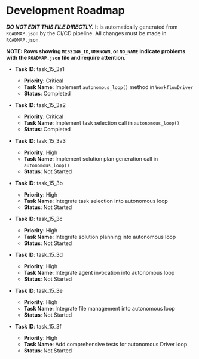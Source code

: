 # Development Roadmap

***DO NOT EDIT THIS FILE DIRECTLY.*** It is automatically generated from `ROADMAP.json` by the CI/CD pipeline. All changes must be made in `ROADMAP.json`.

**NOTE: Rows showing `MISSING_ID`, `UNKNOWN`, or `NO_NAME` indicate problems with the `ROADMAP.json` file and require attention.**

*   **Task ID**: task_15_3a1
    *   **Priority**: Critical
    *   **Task Name**: Implement `autonomous_loop()` method in `WorkflowDriver`
    *   **Status**: Completed

*   **Task ID**: task_15_3a2
    *   **Priority**: Critical
    *   **Task Name**: Implement task selection call in `autonomous_loop()`
    *   **Status**: Completed

*   **Task ID**: task_15_3a3
    *   **Priority**: High
    *   **Task Name**: Implement solution plan generation call in `autonomous_loop()`
    *   **Status**: Not Started

*   **Task ID**: task_15_3b
    *   **Priority**: High
    *   **Task Name**: Integrate task selection into autonomous loop
    *   **Status**: Not Started

*   **Task ID**: task_15_3c
    *   **Priority**: High
    *   **Task Name**: Integrate solution planning into autonomous loop
    *   **Status**: Not Started

*   **Task ID**: task_15_3d
    *   **Priority**: High
    *   **Task Name**: Integrate agent invocation into autonomous loop
    *   **Status**: Not Started

*   **Task ID**: task_15_3e
    *   **Priority**: High
    *   **Task Name**: Integrate file management into autonomous loop
    *   **Status**: Not Started

*   **Task ID**: task_15_3f
    *   **Priority**: High
    *   **Task Name**: Add comprehensive tests for autonomous Driver loop
    *   **Status**: Not Started

